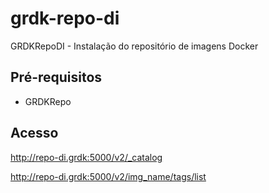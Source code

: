 # grdk-repo-di

GRDKRepoDI - Instalação do repositório de imagens Docker

## Pré-requisitos

* GRDKRepo

## Acesso

http://repo-di.grdk:5000/v2/_catalog

http://repo-di.grdk:5000/v2/img_name/tags/list
